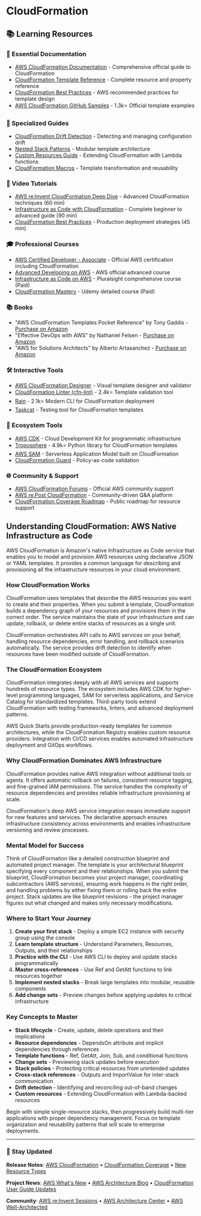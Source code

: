 # CloudFormation

## 📚 Learning Resources

### 📖 Essential Documentation
- [AWS CloudFormation Documentation](https://docs.aws.amazon.com/cloudformation/) - Comprehensive official guide to CloudFormation
- [CloudFormation Template Reference](https://docs.aws.amazon.com/AWSCloudFormation/latest/UserGuide/template-reference.html) - Complete resource and property reference
- [CloudFormation Best Practices](https://docs.aws.amazon.com/AWSCloudFormation/latest/UserGuide/best-practices.html) - AWS recommended practices for template design
- [AWS CloudFormation GitHub Samples](https://github.com/aws-cloudformation/aws-cloudformation-samples) - 1.3k⭐ Official template examples

### 📝 Specialized Guides
- [CloudFormation Drift Detection](https://aws.amazon.com/blogs/aws/new-cloudformation-drift-detection/) - Detecting and managing configuration drift
- [Nested Stack Patterns](https://docs.aws.amazon.com/AWSCloudFormation/latest/UserGuide/using-cfn-nested-stacks.html) - Modular template architecture
- [Custom Resources Guide](https://docs.aws.amazon.com/AWSCloudFormation/latest/UserGuide/custom-resource.html) - Extending CloudFormation with Lambda functions
- [CloudFormation Macros](https://aws.amazon.com/blogs/aws/cloudformation-macros/) - Template transformation and reusability

### 🎥 Video Tutorials
- [AWS re:Invent CloudFormation Deep Dive](https://www.youtube.com/watch?v=6R44BADNJA8) - Advanced CloudFormation techniques (60 min)
- [Infrastructure as Code with CloudFormation](https://www.youtube.com/watch?v=Omppm_YUG2g) - Complete beginner to advanced guide (90 min)
- [CloudFormation Best Practices](https://www.youtube.com/watch?v=bJHHQM7GGro) - Production deployment strategies (45 min)

### 🎓 Professional Courses
- [AWS Certified Developer - Associate](https://aws.amazon.com/certification/certified-developer-associate/) - Official AWS certification including CloudFormation
- [Advanced Developing on AWS](https://aws.amazon.com/training/classroom/advanced-developing-on-aws/) - AWS official advanced course
- [Infrastructure as Code on AWS](https://www.pluralsight.com/courses/infrastructure-code-aws) - Pluralsight comprehensive course (Paid)
- [CloudFormation Mastery](https://www.udemy.com/course/aws-cloudformation-master-class/) - Udemy detailed course (Paid)

### 📚 Books
- "AWS CloudFormation Templates Pocket Reference" by Tony Gaddis - [Purchase on Amazon](https://www.amazon.com/dp/1484219472)
- "Effective DevOps with AWS" by Nathaniel Felsen - [Purchase on Amazon](https://www.amazon.com/dp/1786466815)
- "AWS for Solutions Architects" by Alberto Artasanchez - [Purchase on Amazon](https://www.amazon.com/dp/1789539218)

### 🛠️ Interactive Tools
- [AWS CloudFormation Designer](https://console.aws.amazon.com/cloudformation/designer) - Visual template designer and validator
- [CloudFormation Linter (cfn-lint)](https://github.com/aws-cloudformation/cfn-lint) - 2.4k⭐ Template validation tool
- [Rain](https://github.com/aws-cloudformation/rain) - 2.1k⭐ Modern CLI for CloudFormation deployment
- [Taskcat](https://github.com/aws-quickstart/taskcat) - Testing tool for CloudFormation templates

### 🚀 Ecosystem Tools
- [AWS CDK](https://aws.amazon.com/cdk/) - Cloud Development Kit for programmatic infrastructure
- [Troposphere](https://github.com/cloudtools/troposphere) - 4.9k⭐ Python library for CloudFormation templates
- [AWS SAM](https://aws.amazon.com/serverless/sam/) - Serverless Application Model built on CloudFormation
- [CloudFormation Guard](https://github.com/aws-cloudformation/cloudformation-guard) - Policy-as-code validation

### 🌐 Community & Support
- [AWS CloudFormation Forums](https://forums.aws.amazon.com/forum.jspa?forumID=92) - Official AWS community support
- [AWS re:Post CloudFormation](https://repost.aws/tags/TA4IvCeWI1S_-n-rhe6kEofg/aws-cloud-formation) - Community-driven Q&A platform
- [CloudFormation Coverage Roadmap](https://github.com/aws-cloudformation/cloudformation-coverage-roadmap) - Public roadmap for resource support

## Understanding CloudFormation: AWS Native Infrastructure as Code

AWS CloudFormation is Amazon's native Infrastructure as Code service that enables you to model and provision AWS resources using declarative JSON or YAML templates. It provides a common language for describing and provisioning all the infrastructure resources in your cloud environment.

### How CloudFormation Works
CloudFormation uses templates that describe the AWS resources you want to create and their properties. When you submit a template, CloudFormation builds a dependency graph of your resources and provisions them in the correct order. The service maintains the state of your infrastructure and can update, rollback, or delete entire stacks of resources as a single unit.

CloudFormation orchestrates API calls to AWS services on your behalf, handling resource dependencies, error handling, and rollback scenarios automatically. The service provides drift detection to identify when resources have been modified outside of CloudFormation.

### The CloudFormation Ecosystem
CloudFormation integrates deeply with all AWS services and supports hundreds of resource types. The ecosystem includes AWS CDK for higher-level programming languages, SAM for serverless applications, and Service Catalog for standardized templates. Third-party tools extend CloudFormation with testing frameworks, linters, and advanced deployment patterns.

AWS Quick Starts provide production-ready templates for common architectures, while the CloudFormation Registry enables custom resource providers. Integration with CI/CD services enables automated infrastructure deployment and GitOps workflows.

### Why CloudFormation Dominates AWS Infrastructure
CloudFormation provides native AWS integration without additional tools or agents. It offers automatic rollback on failures, consistent resource tagging, and fine-grained IAM permissions. The service handles the complexity of resource dependencies and provides reliable infrastructure provisioning at scale.

CloudFormation's deep AWS service integration means immediate support for new features and services. The declarative approach ensures infrastructure consistency across environments and enables infrastructure versioning and review processes.

### Mental Model for Success
Think of CloudFormation like a detailed construction blueprint and automated project manager. The template is your architectural blueprint specifying every component and their relationships. When you submit the blueprint, CloudFormation becomes your project manager, coordinating subcontractors (AWS services), ensuring work happens in the right order, and handling problems by either fixing them or rolling back the entire project. Stack updates are like blueprint revisions - the project manager figures out what changed and makes only necessary modifications.

### Where to Start Your Journey
1. **Create your first stack** - Deploy a simple EC2 instance with security group using the console
2. **Learn template structure** - Understand Parameters, Resources, Outputs, and their relationships  
3. **Practice with the CLI** - Use AWS CLI to deploy and update stacks programmatically
4. **Master cross-references** - Use Ref and GetAtt functions to link resources together
5. **Implement nested stacks** - Break large templates into modular, reusable components
6. **Add change sets** - Preview changes before applying updates to critical infrastructure

### Key Concepts to Master
- **Stack lifecycle** - Create, update, delete operations and their implications
- **Resource dependencies** - DependsOn attribute and implicit dependencies through references
- **Template functions** - Ref, GetAtt, Join, Sub, and conditional functions
- **Change sets** - Previewing stack updates before execution
- **Stack policies** - Protecting critical resources from unintended updates
- **Cross-stack references** - Outputs and ImportValue for inter-stack communication
- **Drift detection** - Identifying and reconciling out-of-band changes
- **Custom resources** - Extending CloudFormation with Lambda-backed resources

Begin with simple single-resource stacks, then progressively build multi-tier applications with proper dependency management. Focus on template organization and reusability patterns that will scale to enterprise deployments.

---

### 📡 Stay Updated

**Release Notes**: [AWS CloudFormation](https://aws.amazon.com/releasenotes/AWS-CloudFormation/) • [CloudFormation Coverage](https://github.com/aws-cloudformation/cloudformation-coverage-roadmap/projects/1) • [New Resource Types](https://docs.aws.amazon.com/AWSCloudFormation/latest/UserGuide/resource-type-schemas.html)

**Project News**: [AWS What's New](https://aws.amazon.com/new/) • [AWS Architecture Blog](https://aws.amazon.com/blogs/architecture/) • [CloudFormation User Guide Updates](https://docs.aws.amazon.com/AWSCloudFormation/latest/UserGuide/doc-history.html)

**Community**: [AWS re:Invent Sessions](https://aws.amazon.com/events/reinvent/) • [AWS Architecture Center](https://aws.amazon.com/architecture/) • [AWS Well-Architected](https://aws.amazon.com/architecture/well-architected/)